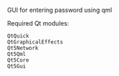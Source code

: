 GUI for entering password using qml

Required Qt modules:

    QtQuick
    QtGraphicalEffects
    Qt5Network
    Qt5Qml
    Qt5Core
    Qt5Gui
